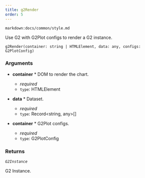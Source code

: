 ```yaml
---
title: g2Render
order: 5
---
```


`markdown:docs/common/style.md`

<div class='doc-md'>

Use G2 with G2Plot configs to render a G2 instance.

```sign
g2Render(container: string | HTMLElement, data: any, configs: G2PlotConfig)
```

### Arguments

* **container** * DOM to render the chart.
  * _required_
  * `type`: HTMLElement

* **data** * Dataset.
  * _required_
  * `type`: Record<string, any>[]

* **container** * G2Plot configs.
  * _required_
  * `type`: G2PlotConfig

### Returns

*`G2Instance`*

G2 Instance.

</div>

